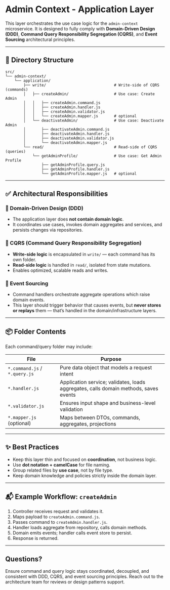 # Admin Context - Application Layer

This layer orchestrates the use case logic for the `admin-context` microservice. It is designed to fully comply with **Domain-Driven Design (DDD)**, **Command Query Responsibility Segregation (CQRS)**, and **Event Sourcing** architectural principles.

---

## 📁 Directory Structure

```
src/
└── admin-context/
    └── application/
        ├── write/                              # Write-side of CQRS (commands)
        │   ├── createAdmin/                    # Use case: Create Admin
        │   │   ├── createAdmin.command.js
        │   │   ├── createAdmin.handler.js
        │   │   ├── createAdmin.validator.js
        │   │   └── createAdmin.mapper.js       # optional
        │   └── deactivateAdmin/                # Use case: Deactivate Admin
        │       ├── deactivateAdmin.command.js
        │       ├── deactivateAdmin.handler.js
        │       ├── deactivateAdmin.validator.js
        │       └── deactivateAdmin.mapper.js
        └── read/                               # Read-side of CQRS (queries)
            └── getAdminProfile/                # Use case: Get Admin Profile
                ├── getAdminProfile.query.js
                ├── getAdminProfile.handler.js
                └── getAdminProfile.mapper.js   # optional
```

---

## ✅ Architectural Responsibilities

### 🔹 Domain-Driven Design (DDD)

* The application layer does **not contain domain logic**.
* It coordinates use cases, invokes domain aggregates and services, and persists changes via repositories.

### 🔹 CQRS (Command Query Responsibility Segregation)

* **Write-side logic** is encapsulated in `write/` — each command has its own folder.
* **Read-side logic** is handled in `read/`, isolated from state mutations.
* Enables optimized, scalable reads and writes.

### 🔹 Event Sourcing

* Command handlers orchestrate aggregate operations which raise domain events.
* This layer should trigger behavior that causes events, but **never stores or replays** them — that’s handled in the domain/infrastructure layers.

---

## 📦 Folder Contents

Each command/query folder may include:

| File                          | Purpose                                                                              |
| ----------------------------- | ------------------------------------------------------------------------------------ |
| `*.command.js` / `*.query.js` | Pure data object that models a request intent                                        |
| `*.handler.js`                | Application service; validates, loads aggregates, calls domain methods, saves events |
| `*.validator.js`              | Ensures input shape and business-level validation                                    |
| `*.mapper.js` (optional)      | Maps between DTOs, commands, aggregates, projections                                 |

---

## ✨ Best Practices

* Keep this layer thin and focused on **coordination**, not business logic.
* Use **dot notation + camelCase** for file naming.
* Group related files by **use case**, not by file type.
* Keep domain knowledge and policies strictly inside the domain layer.

---

## 📬 Example Workflow: `createAdmin`

1. Controller receives request and validates it.
2. Maps payload to `createAdmin.command.js`.
3. Passes command to `createAdmin.handler.js`.
4. Handler loads aggregate from repository, calls domain methods.
5. Domain emits events; handler calls event store to persist.
6. Response is returned.

---

## Questions?

Ensure command and query logic stays coordinated, decoupled, and consistent with DDD, CQRS, and event sourcing principles. Reach out to the architecture team for reviews or design patterns support.
